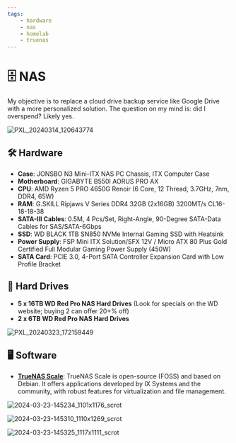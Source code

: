 ```yaml
---
tags:
    - hardware
    - nas
    - homelab
    - truenas
---
```


# 🗄️ NAS

My objective is to replace a cloud drive backup service like Google Drive with a more personalized solution. The question on my mind is: did I overspend? Likely yes.

![PXL_20240314_120643774](https://github.com/user-attachments/assets/4ecf9814-29a0-4cb2-ad89-ea0203710bee)

## 🛠️ Hardware

- **Case**: JONSBO N3 Mini-ITX NAS PC Chassis, ITX Computer Case
- **Motherboard**: GIGABYTE B550I AORUS PRO AX
- **CPU**: AMD Ryzen 5 PRO 4650G Renoir (6 Core, 12 Thread, 3.7GHz, 7nm, DDR4, 65W)
- **RAM**: G.SKILL Ripjaws V Series DDR4 32GB (2x16GB) 3200MT/s CL16-18-18-38
- **SATA-III Cables**: 0.5M, 4 Pcs/Set, Right-Angle, 90-Degree SATA-Data Cables for SAS/SATA-6Gbps
- **SSD**: WD BLACK 1TB SN850 NVMe Internal Gaming SSD with Heatsink
- **Power Supply**: FSP Mini ITX Solution/SFX 12V / Micro ATX 80 Plus Gold Certified Full Modular Gaming Power Supply (450W)
- **SATA Card**: PCIE 3.0, 4-Port SATA Controller Expansion Card with Low Profile Bracket

## 💽 Hard Drives

- **5 x 16TB WD Red Pro NAS Hard Drives** (Look for specials on the WD website; buying 2 can offer 20+% off)
- **2 x 6TB WD Red Pro NAS Hard Drives**

![PXL_20240323_172159449](https://github.com/user-attachments/assets/8490a1d2-93fa-40cf-b20f-e2c24168306a)

## 🖥️ Software

- **[TrueNAS Scale](https://www.truenas.com/truenas-scale/)**: TrueNAS Scale is open-source (FOSS) and based on Debian. It offers applications developed by IX Systems and the community, with robust features for virtualization and file management.

![2024-03-23-145234_1101x1176_scrot](https://github.com/user-attachments/assets/3d1cd87e-6831-46bd-b521-d93f5152e199)

![2024-03-23-145310_1110x1269_scrot](https://github.com/user-attachments/assets/b287b9b0-bd9d-4eb1-baee-3d6ecec27fe8)

![2024-03-23-145325_1117x1111_scrot](https://github.com/user-attachments/assets/11b1b7ab-78e5-4763-866c-cf9c44c0472d)

<script data-name="BMC-Widget" data-cfasync="false" src="https://cdnjs.buymeacoffee.com/1.0.0/widget.prod.min.js" data-id="justaguylinux" data-description="Support me on Buy me a coffee!" data-message="" data-color="#FF5F5F" data-position="Right" data-x_margin="18" data-y_margin="18"></script>
